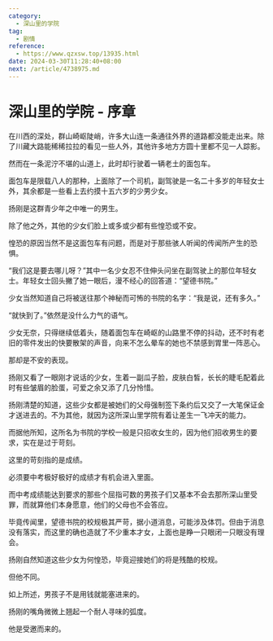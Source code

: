 ```yaml
---
category:
  - 深山里的学院
tag:
  - 剧情
reference:
  - https://www.qzxsw.top/13935.html
date: 2024-03-30T11:28:40+08:00
next: /article/4738975.md
---
```


# 深山里的学院 - 序章

在川西的深处，群山崎岖陡峭，许多大山连一条通往外界的道路都没能走出来。除了川藏大路能稀稀拉拉的看见一些人外，其他许多地方方圆十里都不见一人踪影。

然而在一条泥泞不堪的山道上，此时却行驶着一辆老土的面包车。

<!-- more -->

面包车是限载八人的那种，上面除了一个司机，副驾驶是一名二十多岁的年轻女士外，其余都是一些看上去约摸十五六岁的少男少女。

扬刚是这群青少年之中唯一的男生。

除了他之外，其他的少女们脸上或多或少都有些惶恐或不安。

惶恐的原因当然不是这面包车有问题，而是对于那些骇人听闻的传闻所产生的恐惧。

“我们这是要去哪儿呀？”其中一名少女忍不住伸头问坐在副驾驶上的那位年轻女士。年轻女士回头撇了她一眼后，漫不经心的回答道：“望德书院。”

少女当然知道自己将被送往那个神秘而可怖的书院的名字：“我是说，还有多久。”

“就快到了。”依然是没什么力气的语气。

少女无奈，只得继续低着头，随着面包车在崎岖的山路里不停的抖动，还不时有老旧的零件发出的快要散架的声音，向来不怎么晕车的她也不禁感到胃里一阵恶心。

那却是不安的表现。

扬刚又看了一眼刚才说话的少女，生着一副瓜子脸，皮肤白皙，长长的睫毛配着此时有些皱眉的脸蛋，可爱之余又添了几分怜惜。

扬刚清楚的知道，这些少女都是被她们的父母强制签下条约后又交了一大笔保证金才送进去的。不为其他，就因为这所深山里学院有着让差生一飞冲天的能力。

而据他所知，这所名为书院的学校一般是只招收女生的，因为他们招收男生的要求，实在是过于苛刻。

这里的苛刻指的是成绩。

必须要中考极好极好的成绩才有机会进入里面。

而中考成绩能达到要求的那些个屈指可数的男孩子们又基本不会去那所深山里受罪，而就算他们本身愿意，他们的父母也不会答应。

毕竟传闻里，望德书院的校规极其严苛，据小道消息，可能涉及体罚。但由于消息没有落实，而这里的确也造就了不少重本才女，上面也是睁一只眼闭一只眼没有理会。

扬刚自然知道这些少女为何惶恐，毕竟迎接她们的将是残酷的校规。

但他不同。

如上所述，男孩子不是用钱就能塞进来的。

扬刚的嘴角微微上翘起一个耐人寻味的弧度。

他是受邀而来的。
